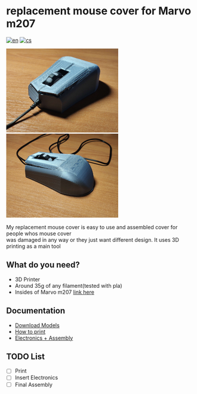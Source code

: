 # replacement mouse cover for Marvo m207
[![en](https://img.shields.io/badge/lang-en-blue)](README.md)
[![cs](https://img.shields.io/badge/lang-cs-red)](README.cs.md)

<img src="images/IMG_20230605_192015.jpg" alt="alt text" width="300">

<img src="images/Mouse_back.jpg" alt="alt text" width="300">

My replacement mouse cover is easy to use and assembled cover for people whos mouse cover  
was damaged in any way or they just want different design. It uses 3D printing as a main tool 
## What do you need?


* 3D Printer
* Around 35g of any filament(tested with pla)
* Insides of Marvo m207 [link here](https://www.datart.cz/marvo-mys-m207-2400dpi-optika-6tl-1-kolecko-dratova-usb-cerna-herni-podsvicena-m207.html?gclid=Cj0KCQjwj_ajBhCqARIsAA37s0yOHEzQcGkIXNLW-GMfn9_XcU6I3zXoe4B2Vjl9shj3v5adB2rEeUIaAsIuEALw_wcB)
## Documentation

* [Download Models]()
* [How to print](Print.md)
* [Electronics + Assembly](Electronics.md)


## TODO List 
- [ ] Print
- [ ] Insert Electronics
- [ ] Final Assembly